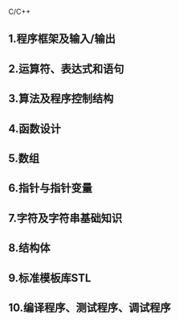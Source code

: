 C/C++

## 1.程序框架及输入/输出



## 2.运算符、表达式和语句

## 3.算法及程序控制结构



## 4.函数设计



## 5.数组



## 6.指针与指针变量



## 7.字符及字符串基础知识



## 8.结构体

## 9.标准模板库STL

## 10.编译程序、测试程序、调试程序